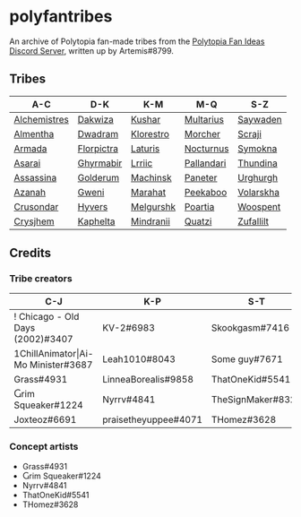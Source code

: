 # polyfantribes

An archive of Polytopia fan-made tribes from the [Polytopia Fan Ideas Discord Server](https://discord.gg/e7ruK9d), written up by Artemis#8799.

## Tribes

| A-C | D-K | K-M | M-Q | S-Z |
| --- | --- | --- | --- | --- |
| [Alchemistres](tribes/alchemistres) | [Dakwiza](tribes/dakwiza) | [Kushar](tribes/kushar) | [Multarius](tribes/multarius) | [Saywaden](tribes/saywaden) |
| [Almentha](tribes/almentha) | [Dwadram](tribes/dwadram) | [Klorestro](tribes/klorestro) | [Morcher](tribes/morcher) | [Scraji](tribes/scraji) |
| [Armada](tribes/armada) | [Florpictra](tribes/florpictra) | [Laturis](tribes/laturis) | [Nocturnus](tribes/nocturnus) | [Symokna](tribes/symokna) |
| [Asarai](tribes/asarai) | [Ghyrmabir](tribes/ghyrmabir) | [Lrriic](tribes/lrriic) | [Pallandari](tribes/pallandari) | [Thundina](tribes/thundina) |
| [Assassina](tribes/assassina) | [Golderum](tribes/golderum) | [Machinsk](tribes/machinsk) | [Paneter](tribes/paneter) | [Urghurgh](tribes/urghurgh) |
| [Azanah](tribes/azanah) | [Gweni](tribes/gweni) | [Marahat](tribes/marahat) | [Peekaboo](tribes/peekaboo) | [Volarskha](tribes/volarskha) |
| [Crusondar](tribes/crusondar) | [Hyvers](tribes/hyvers) | [Melgurshk](tribes/melgurshk) | [Poartia](tribes/poartia) | [Woospent](tribes/woospent) |
| [Crysjhem](tribes/crysjhem) | [Kaphelta](tribes/kaphelta) | [Mindranii](tribes/mindranii) | [Quatzi](tribes/quatzi) | [Zufallilt](tribes/zufallilt) |

## Credits

### Tribe creators

| C-J | K-P | S-T | T-W |
| --- | --- | --- | --- |
| ! Chicago - Old Days (2002)#3407 | KV-2#6983 | Skookgasm#7416 | T Shadow#7569 |
| 1ChillAnimator\|Ai-Mo Minister#3687 | Leah1010#8043 | Some guy#7671 | Twig1522#0756 |
| Grass#4931 | LinneaBorealis#9858 | ThatOneKid#5541 | Ultragameboy#6443 |
| Ⴚrim Squeaker#1224 | Nyrrv#4841 | TheSignMaker#8324 | You Verona#6735 |
| Joxteoz#6691 | praisetheyuppee#4071 | THomez#3628 | Woof777#7359 |

### Concept artists

- Grass#4931
- Ⴚrim Squeaker#1224
- Nyrrv#4841
- ThatOneKid#5541
- THomez#3628
